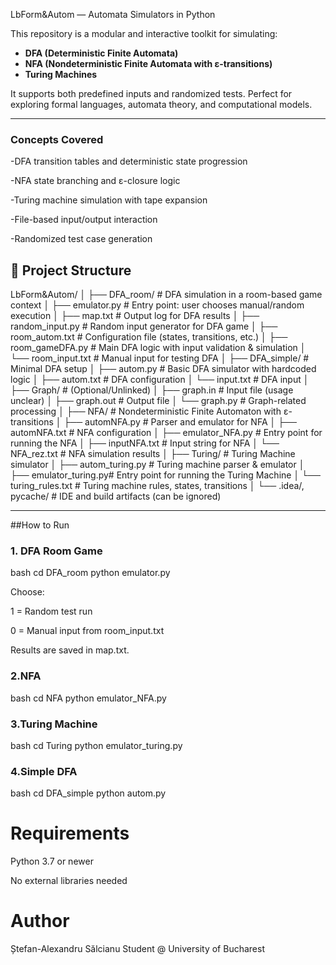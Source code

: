 LbForm&Autom — Automata Simulators in Python

This repository is a modular and interactive toolkit for simulating:

- **DFA (Deterministic Finite Automata)**
- **NFA (Nondeterministic Finite Automata with ε-transitions)**
- **Turing Machines**

It supports both predefined inputs and randomized tests. Perfect for exploring formal languages, automata theory, and computational models.

---
### Concepts Covered
-DFA transition tables and deterministic state progression

-NFA state branching and ε-closure logic

-Turing machine simulation with tape expansion

-File-based input/output interaction

-Randomized test case generation

## 📁 Project Structure
LbForm&Autom/
│
├── DFA_room/ # DFA simulation in a room-based game context
│ ├── emulator.py # Entry point: user chooses manual/random execution
│ ├── map.txt # Output log for DFA results
│ ├── random_input.py # Random input generator for DFA game
│ ├── room_autom.txt # Configuration file (states, transitions, etc.)
│ ├── room_gameDFA.py # Main DFA logic with input validation & simulation
│ └── room_input.txt # Manual input for testing DFA
│
├── DFA_simple/ # Minimal DFA setup
│ ├── autom.py # Basic DFA simulator with hardcoded logic
│ ├── autom.txt # DFA configuration
│ └── input.txt # DFA input
│
├── Graph/ # (Optional/Unlinked) 
│ ├── graph.in # Input file (usage unclear)
│ ├── graph.out # Output file
│ └── graph.py # Graph-related processing 
│
├── NFA/ # Nondeterministic Finite Automaton with ε-transitions
│ ├── automNFA.py # Parser and emulator for NFA
│ ├── automNFA.txt # NFA configuration
│ ├── emulator_NFA.py # Entry point for running the NFA
│ ├── inputNFA.txt # Input string for NFA
│ └── NFA_rez.txt # NFA simulation results
│
├── Turing/ # Turing Machine simulator
│ ├── autom_turing.py # Turing machine parser & emulator
│ ├── emulator_turing.py# Entry point for running the Turing Machine
│ └── turing_rules.txt # Turing machine rules, states, transitions
│
└── .idea/, pycache/ # IDE and build artifacts (can be ignored)

---

##How to Run

### 1. DFA Room Game

bash
cd DFA_room
python emulator.py

Choose:

1 = Random test run

0 = Manual input from room_input.txt

Results are saved in map.txt.

### 2.NFA 
bash
cd NFA
python emulator_NFA.py

### 3.Turing Machine
bash
cd Turing
python emulator_turing.py

### 4.Simple DFA

bash
cd DFA_simple
python autom.py

# Requirements
Python 3.7 or newer

No external libraries needed

# Author
Ștefan-Alexandru Sălcianu
Student @ University of Bucharest
